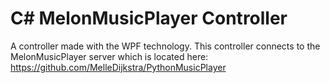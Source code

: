 # C# MelonMusicPlayer Controller

A controller made with the WPF technology. This controller connects to the MelonMusicPlayer server which is located here: 
https://github.com/MelleDijkstra/PythonMusicPlayer


